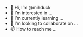 - 👋 Hi, I’m @mihduck
- 👀 I’m interested in ...
- 🌱 I’m currently learning ...
- 💞️ I’m looking to collaborate on ...
- 📫 How to reach me ...

<!---
mihduck/mihduck is a ✨ special ✨ repository because its `README.md` (this file) appears on your GitHub profile.
You can click the Preview link to take a look at your changes.
--->
